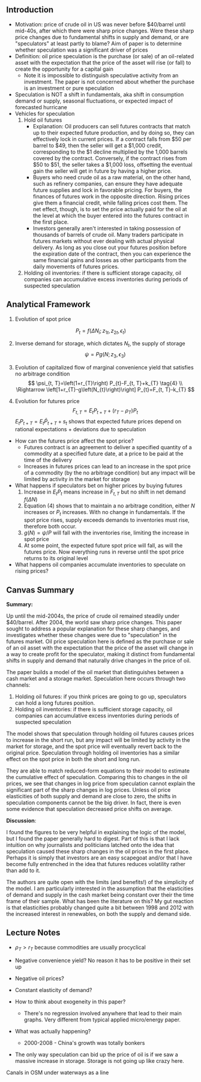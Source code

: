 ## Introduction

* Motivation: price of crude oil in US was never before $40/barrel until mid-40s, after which there were sharp price changes. Were these sharp price changes due to fundamental shifts in supply and demand, or are "speculators" at least partly to blame? Aim of paper is to determine whether speculation was a significant driver of prices
* Definition: oil price speculation is the purchase (or sale) of an oil-related asset with the expectation that the price of the asset will rise (or fall) to create the opportunity for a capital gain
  * Note it is impossible to distinguish speculative activity from an investment. The paper is not concerned about whether the purchase is an investment or pure speculation
* Speculation is NOT a shift in fundamentals, aka shift in consumption demand or supply, seasonal fluctuations, or expected impact of forecasted hurricane
* Vehicles for speculation
  1. Hold oil futures 
     * Explanation: Oil producers can sell futures contracts that match up to their expected future production, and by  doing so, they can effectively lock in current prices. If a contract falls from \$50 per barrel to ​\$49, then the  seller will get a ​\$1,000 credit, corresponding to the ​\$1 decline  multiplied by the 1,000 barrels covered by the contract. Conversely, if  the contract rises from ​\$50 to ​\$51, the seller takes a $1,000 loss,  offsetting the eventual gain the seller will get in future by having a  higher price.
     * Buyers who need crude oil as a raw material, on the other hand, such  as refinery companies, can ensure they have adequate future supplies and lock in favorable pricing. For buyers, the finances of futures work in  the opposite direction. Rising prices give them a financial credit,  while falling prices cost them. The net effect, though, is to set the  price actually paid for the oil at the level at which the buyer entered  into the futures contract in the first place.
     * Investors generally aren't interested in  taking possession of thousands of barrels of crude oil. Many traders  participate in futures markets without ever dealing with actual physical delivery. As long as you close out your futures position before the  expiration date of the contract, then you can experience the same  financial gains and losses as other participants from the daily  movements of futures prices.
  2. Holding oil inventories: if there is sufficient storage capacity, oil companies can accumulative excess inventories during periods of suspected speculation

## Analytical Framework

1. Evolution of spot price

$$
P_{t}=f\left(\Delta N_{i} ; z_{1 t}, z_{2 t}, \epsilon_{t}\right) \tag{2}
$$

2. Inverse demand for storage, which dictates $N_t$, the supply of storage
   $$
   \psi=P g\left(N ; z_{3}, \epsilon_{3}\right) \tag{3}
   $$
   
3. Evolution of capitalized flow of marginal convenience yield that satisfies no arbitrage condition
   $$
   \psi_{t, T}=\left(1+r_{T}\right) P_{t}-F_{t, T}+k_{T} \tag{4} \\
   \Rightarrow \left[1+r_{T}-g\left(N_{t}\right)\right] P_{t}=F_{t, T}-k_{T} 
   $$
   
4. Evolution for futures price
   $$
   F_{t, T}=E_{t} P_{t+T}+\left(r_{T}-\rho_{T}\right) P_{t} \tag{6}
   $$
   $E_tP_{t+T} = E_t\bar{P}_{t+T} + s_t$ shows that expected future prices depend on rational expectations + deviations due to speculation

* How can the futures price affect the spot price? 
  * Futures contract is an agreement to deliver a specified quantity of a commodity at a specified future date, at a price to be paid at the time of the delivery
  * Increases in futures prices can lead to an increase in the spot price  of a commodity (by the no arbitrage condition) but any impact will be limited by activity in the market for storage 
* What happens if speculators bet on higher prices by buying futures
  1. Increase in $E_tP_t$ means increase in $F_{t,T}$ but no shift in net demand $f(\Delta N)$ 
  2. Equation (4) shows that to maintain a no arbitrage condition, either $N$ increases or $P_t$ increases. With no change in fundamentals. If the spot price rises, supply exceeds demands to inventories must rise, therefore both occur. 
  3. $g(N) = \psi/P$ will fall with the inventories rise, limiting the increase in spot price 
  4. At some point, the expected future spot price will fall, as will the futures price. Now everything runs in reverse until the spot price returns to its original level
* What happens oil companies accumulate inventories to speculate on rising prices?



## Canvas Summary

**Summary:**

Up until the mid-2004s, the price of crude oil remained steadily under $40/barrel. After 2004, the world saw sharp price changes. This paper sought to address a popular explanation for these sharp changes, and investigates whether these changes were due to "speculation" in the futures market. Oil price speculation here is defined as the purchase or sale of an oil asset with the expectation that the price of the asset will change in a way to create profit for the speculator, making it distinct from fundamental shifts in supply and demand that naturally drive changes in the price of oil. 

The paper builds a model of the oil market that distinguishes between a cash market and a storage market. Speculation here occurs through two channels:

1. Holding oil futures: if you think prices are going to go up, speculators can hold a long futures position. 
2. Holding oil inventories: if there is sufficient storage capacity, oil companies can accumulative excess inventories during periods of suspected speculation

The model shows that speculation through holding oil futures causes prices to increase in the short run, but any impact will be limited by activity in the market for storage, and the spot price will eventually revert back to the original price. Speculation through holding oil inventories has a similar effect on the spot price in both the short and long run. 

They are able to match reduced-form equations to their model to estimate the cumulative effect of speculation. Comparing this to changes in the oil prices, we see that changes in log price from speculation cannot explain the significant part of the sharp changes in log prices. Unless oil price elasticities of both supply and demand are close to zero, the shifts in speculation components cannot be the big driver. In fact, there is even some evidence that speculation decreased price shifts on average. 



**Discussion**:

I found the figures to be very helpful in explaining the logic of the model, but I found the paper generally hard to digest. Part of this is that I lack intuition on why journalists and politicians latched onto the idea that speculation caused these sharp changes in the oil prices in the first place. Perhaps it is simply that investors are an easy scapegoat and/or that I have become fully entrenched in the idea that futures reduces volatility rather than add to it. 

The authors are quite open with the limits (and benefits!) of the simplicity of the model. I am particularly interested in the assumption that the elasticities of demand and supply in the cash market being constant over their the time frame of their sample. What has been the literature on this? My gut reaction is that elasticities probably changed quite a bit between 1998 and 2012 with the increased interest in renewables, on both the supply and demand side.  



## Lecture Notes

* $\rho_T > r_T$ because commodities are usually procyclical 
* Negative convenience yield? No reason it has to be positive in their set up

* Negative oil prices?
* Constant elasticity of demand?
* How to think about exogeneity in this paper?
  * There's no regression involved anywhere that lead to their main graphs. Very different from typical applied micro/energy paper. 
* What was actually happening?
  * 2000-2008 - China's growth was totally bonkers
* The only way speculation can bid up the price of oil is if we saw a massive increase in storage. Storage is not going up like crazy here. 



Canals in OSM under waterways as a line



